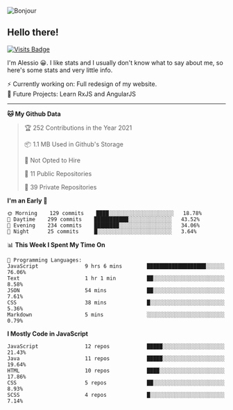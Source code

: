 ![Bonjour](https://i.redd.it/ayih4qogh2a51.png)

## Hello there!
[![Visits Badge](https://badges.pufler.dev/visits/PandaSekh/PandaSekh)](https://alessiofranceschi.me)

I'm Alessio 😀. I like stats and I usually don't know what to say about me, so here's some stats and very little info.

⚡ Currently working on: Full redesign of my website.  
🤔 Future Projects: Learn RxJS and AngularJS

---

<!--START_SECTION:waka-->
**🐱 My Github Data** 

> 🏆 252 Contributions in the Year 2021
 > 
> 📦 1.1 MB Used in Github's Storage 
 > 
> 🚫 Not Opted to Hire
 > 
> 📜 11 Public Repositories 
 > 
> 🔑 39 Private Repositories  
 > 
**I'm an Early 🐤** 

```text
🌞 Morning    129 commits    ████░░░░░░░░░░░░░░░░░░░░░   18.78% 
🌆 Daytime    299 commits    ███████████░░░░░░░░░░░░░░   43.52% 
🌃 Evening    234 commits    ████████░░░░░░░░░░░░░░░░░   34.06% 
🌙 Night      25 commits     █░░░░░░░░░░░░░░░░░░░░░░░░   3.64%

```


📊 **This Week I Spent My Time On** 

```text
💬 Programming Languages: 
JavaScript               9 hrs 6 mins        ███████████████████░░░░░░   76.06% 
Text                     1 hr 1 min          ██░░░░░░░░░░░░░░░░░░░░░░░   8.58% 
JSON                     54 mins             ██░░░░░░░░░░░░░░░░░░░░░░░   7.61% 
CSS                      38 mins             █░░░░░░░░░░░░░░░░░░░░░░░░   5.36% 
Markdown                 5 mins              ░░░░░░░░░░░░░░░░░░░░░░░░░   0.79%

```

**I Mostly Code in JavaScript** 

```text
JavaScript               12 repos            █████░░░░░░░░░░░░░░░░░░░░   21.43% 
Java                     11 repos            █████░░░░░░░░░░░░░░░░░░░░   19.64% 
HTML                     10 repos            ████░░░░░░░░░░░░░░░░░░░░░   17.86% 
CSS                      5 repos             ██░░░░░░░░░░░░░░░░░░░░░░░   8.93% 
SCSS                     4 repos             █░░░░░░░░░░░░░░░░░░░░░░░░   7.14%

```



<!--END_SECTION:waka-->
